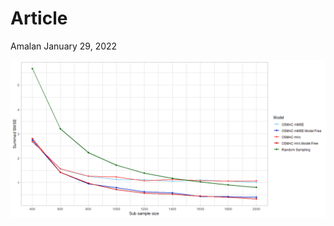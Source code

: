 Article
================
Amalan
January 29, 2022

![](Articles_files/figure-gfm/load%20Non%20Identical%20Data-1.png)<!-- -->
